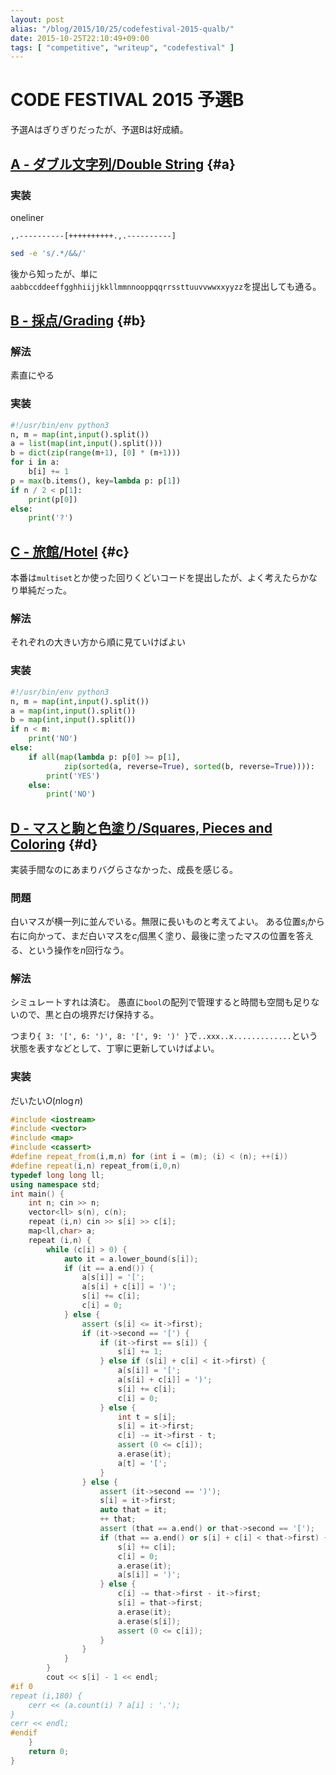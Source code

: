 ```yaml
---
layout: post
alias: "/blog/2015/10/25/codefestival-2015-qualb/"
date: 2015-10-25T22:10:49+09:00
tags: [ "competitive", "writeup", "codefestival" ]
---
```


# CODE FESTIVAL 2015 予選B

予選Aはぎりぎりだったが、予選Bは好成績。

<!-- more -->

## [A - ダブル文字列/Double String](https://beta.atcoder.jp/contests/code-festival-2015-qualb/tasks/codefestival_2015_qualB_a) {#a}

### 実装

oneliner

``` brainfuck
,.----------[++++++++++.,.----------]
```

``` sh
sed -e 's/.*/&&/'
```

後から知ったが、単に`aabbccddeeffgghhiijjkkllmmnnooppqqrrssttuuvvwwxxyyzz`を提出しても通る。

## [B - 採点/Grading](https://beta.atcoder.jp/contests/code-festival-2015-qualb/tasks/codefestival_2015_qualB_b) {#b}

### 解法

素直にやる

### 実装

``` python
#!/usr/bin/env python3
n, m = map(int,input().split())
a = list(map(int,input().split()))
b = dict(zip(range(m+1), [0] * (m+1)))
for i in a:
    b[i] += 1
p = max(b.items(), key=lambda p: p[1])
if n / 2 < p[1]:
    print(p[0])
else:
    print('?')
```

## [C - 旅館/Hotel](https://beta.atcoder.jp/contests/code-festival-2015-qualb/tasks/codefestival_2015_qualB_c) {#c}

本番は`multiset`とか使った回りくどいコードを提出したが、よく考えたらかなり単純だった。

### 解法

それぞれの大きい方から順に見ていけばよい

### 実装

``` python
#!/usr/bin/env python3
n, m = map(int,input().split())
a = map(int,input().split())
b = map(int,input().split())
if n < m:
    print('NO')
else:
    if all(map(lambda p: p[0] >= p[1],
            zip(sorted(a, reverse=True), sorted(b, reverse=True)))):
        print('YES')
    else:
        print('NO')
```

## [D - マスと駒と色塗り/Squares, Pieces and Coloring](https://beta.atcoder.jp/contests/code-festival-2015-qualb/tasks/codefestival_2015_qualB_d) {#d}

実装手間なのにあまりバグらさなかった、成長を感じる。

### 問題

白いマスが横一列に並んでいる。無限に長いものと考えてよい。
ある位置$s_i$から右に向かって、まだ白いマスを$c_i$個黒く塗り、最後に塗ったマスの位置を答える、という操作を$n$回行なう。

### 解法

シミュレートすれは済む。
愚直に`bool`の配列で管理すると時間も空間も足りないので、黒と白の境界だけ保持する。

つまり`{ 3: '[', 6: ')', 8: '[', 9: ')' }`で`..xxx..x.............`という状態を表すなどとして、丁寧に更新していけばよい。

### 実装

だいたい$O(n \log n)$

``` c++
#include <iostream>
#include <vector>
#include <map>
#include <cassert>
#define repeat_from(i,m,n) for (int i = (m); (i) < (n); ++(i))
#define repeat(i,n) repeat_from(i,0,n)
typedef long long ll;
using namespace std;
int main() {
    int n; cin >> n;
    vector<ll> s(n), c(n);
    repeat (i,n) cin >> s[i] >> c[i];
    map<ll,char> a;
    repeat (i,n) {
        while (c[i] > 0) {
            auto it = a.lower_bound(s[i]);
            if (it == a.end()) {
                a[s[i]] = '[';
                a[s[i] + c[i]] = ')';
                s[i] += c[i];
                c[i] = 0;
            } else {
                assert (s[i] <= it->first);
                if (it->second == '[') {
                    if (it->first == s[i]) {
                        s[i] += 1;
                    } else if (s[i] + c[i] < it->first) {
                        a[s[i]] = '[';
                        a[s[i] + c[i]] = ')';
                        s[i] += c[i];
                        c[i] = 0;
                    } else {
                        int t = s[i];
                        s[i] = it->first;
                        c[i] -= it->first - t;
                        assert (0 <= c[i]);
                        a.erase(it);
                        a[t] = '[';
                    }
                } else {
                    assert (it->second == ')');
                    s[i] = it->first;
                    auto that = it;
                    ++ that;
                    assert (that == a.end() or that->second == '[');
                    if (that == a.end() or s[i] + c[i] < that->first) {
                        s[i] += c[i];
                        c[i] = 0;
                        a.erase(it);
                        a[s[i]] = ')';
                    } else {
                        c[i] -= that->first - it->first;
                        s[i] = that->first;
                        a.erase(it);
                        a.erase(s[i]);
                        assert (0 <= c[i]);
                    }
                }
            }
        }
        cout << s[i] - 1 << endl;
#if 0
repeat (i,180) {
    cerr << (a.count(i) ? a[i] : '.');
}
cerr << endl;
#endif
    }
    return 0;
}
```
